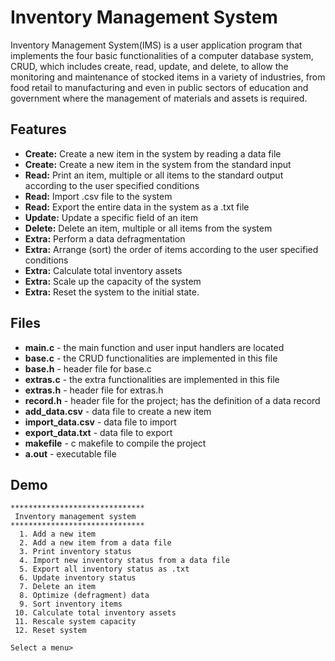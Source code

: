 # Inventory Management System

Inventory Management System(IMS) is a user application program that implements the four basic functionalities of a computer database system, CRUD, which includes create, read, update, and delete, to allow the monitoring and maintenance of stocked items in a variety of industries, from food retail to manufacturing and even in public sectors of education and government where the management of materials and assets is required.

## Features
* **Create:** Create a new item in the system by reading a data file
* **Create:** Create a new item in the system from the standard input
* **Read:** Print an item, multiple or all items to the standard output according to the user specified conditions
* **Read:** Import .csv file to the system
* **Read:** Export the entire data in the system as a .txt file
* **Update:** Update a specific field of an item
* **Delete:** Delete an item, multiple or all items from the system
* **Extra:** Perform a data defragmentation
* **Extra:** Arrange (sort) the order of items according to the user specified conditions
* **Extra:** Calculate total inventory assets
* **Extra:** Scale up the capacity of the system
* **Extra:** Reset the system to the initial state.

## Files
* **main.c** - the main function and user input handlers are located
* **base.c** - the CRUD functionalities are implemented in this file
* **base.h** - header file for base.c
* **extras.c** - the extra functionalities are implemented in this file
* **extras.h** - header file for extras.h
* **record.h** - header file for the project; has the definition of a data record
* **add_data.csv** - data file to create a new item
* **import_data.csv** - data file to import
* **export_data.txt** - data file to export
* **makefile** - c makefile to compile the project
* **a.out** - executable file

## Demo

```
******************************
 Inventory management system
******************************
  1. Add a new item
  2. Add a new item from a data file
  3. Print inventory status
  4. Import new inventory status from a data file
  5. Export all inventory status as .txt
  6. Update inventory status
  7. Delete an item
  8. Optimize (defragment) data
  9. Sort inventory items
 10. Calculate total inventory assets
 11. Rescale system capacity
 12. Reset system

Select a menu> 
```
